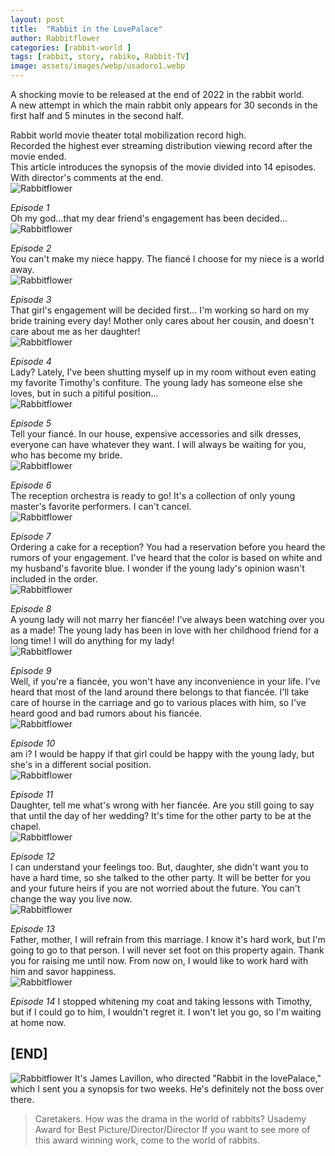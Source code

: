 ```yaml
---
layout: post
title:  "Rabbit in the LovePalace"
author: Rabbitflower
categories: [rabbit-world ]
tags: [rabbit, story, rabiko, Rabbit-TV]
image: assets/images/webp/usadoro1.webp
---
```


A shocking movie to be released at the end of 2022 in the rabbit world.  
A new attempt in which the main rabbit only appears for 30 seconds in the first half and 5 minutes in the second half.  
<!--more-->
Rabbit world movie theater total mobilization record high.  
Recorded the highest ever streaming distribution viewing record after the movie ended.  
This article introduces the synopsis of the movie divided into 14 episodes. With director's comments at the end.                                                                                                                                                                                                                                                                                                                                                                                                                                                                                                                                                                                                                                                                                                                                                                                                                                                                                                                                                                                  
<img class="shadow-lg" src="{{site.baseurl}}/assets/images/webp/usadoro2.webp
" alt="Rabbitflower" />

_Episode 1_  
Oh my god...that my dear friend's engagement has been decided...  
<img class="shadow-lg" src="{{site.baseurl}}/assets/images/webp/usadoro3.webp
" alt="Rabbitflower" />

_Episode 2_  
You can't make my niece happy. The fiancé I choose for my niece is a world away.  
<img class="shadow-lg" src="{{site.baseurl}}/assets/images/webp/usadoro4.webp
" alt="Rabbitflower" />

_Episode 3_  
That girl's engagement will be decided first... I'm working so hard on my bride training every day! Mother only cares about her cousin, and doesn't care about me as her daughter!  
<img class="shadow-lg" src="{{site.baseurl}}/assets/images/webp/usadoro5.webp
" alt="Rabbitflower" />

_Episode 4_  
Lady? Lately, I've been shutting myself up in my room without even eating my favorite Timothy's confiture. The young lady has someone else she loves, but in such a pitiful position...  
<img class="shadow-lg" src="{{site.baseurl}}/assets/images/webp/usadoro6.webp
" alt="Rabbitflower" />

_Episode 5_  
Tell your fiancé. In our house, expensive accessories and silk dresses, everyone can have whatever they want. I will always be waiting for you, who has become my bride.  
<img class="shadow-lg" src="{{site.baseurl}}/assets/images/webp/usadoro7.webp
" alt="Rabbitflower" />

_Episode 6_  
The reception orchestra is ready to go! It's a collection of only young master's favorite performers. I can't cancel.  
<img class="shadow-lg" src="{{site.baseurl}}/assets/images/webp/usadoro8.webp
" alt="Rabbitflower" />

_Episode 7_  
Ordering a cake for a reception? You had a reservation before you heard the rumors of your engagement. I've heard that the color is based on white and my husband's favorite blue. I wonder if the young lady's opinion wasn't included in the order.  
<img class="shadow-lg" src="{{site.baseurl}}/assets/images/webp/usadoro9.webp
" alt="Rabbitflower" />

_Episode 8_  
A young lady will not marry her fiancée! I've always been watching over you as a made! The young lady has been in love with her childhood friend for a long time! I will do anything for my lady!  
<img class="shadow-lg" src="{{site.baseurl}}/assets/images/webp/usadoro10.webp
" alt="Rabbitflower" />


_Episode 9_  
Well, if you're a fiancée, you won't have any inconvenience in your life. I've heard that most of the land around there belongs to that fiancée. I'll take care of hourse in the carriage and go to various places with him, so I've heard good and bad rumors about his fiancée.  
<img class="shadow-lg" src="{{site.baseurl}}/assets/images/webp/usadoro11.webp
" alt="Rabbitflower" />

_Episode 10_  
am i? I would be happy if that girl could be happy with the young lady, but she's in a different social position.  
<img class="shadow-lg" src="{{site.baseurl}}/assets/images/webp/usadoro12.webp
" alt="Rabbitflower" />

_Episode 11_  
Daughter, tell me what's wrong with her fiancée. Are you still going to say that until the day of her wedding? It's time for the other party to be at the chapel.  
<img class="shadow-lg" src="{{site.baseurl}}/assets/images/webp/usadoro13.webp
" alt="Rabbitflower" />

_Episode 12_  
I can understand your feelings too. But, daughter, she didn't want you to have a hard time, so she talked to the other party. It will be better for you and your future heirs if you are not worried about the future. You can't change the way you live now.  
<img class="shadow-lg" src="{{site.baseurl}}/assets/images/webp/usadoro14.webp
" alt="Rabbitflower" />

_Episode 13_  
Father, mother, I will refrain from this marriage. I know it's hard work, but I'm going to go to that person. I will never set foot on this property again. Thank you for raising me until now. From now on, I would like to work hard with him and savor happiness.  
<img class="shadow-lg" src="{{site.baseurl}}/assets/images/webp/usadoro15.webp
" alt="Rabbitflower" />

_Episode 14_
I stopped whitening my coat and taking lessons with Timothy, but if I could go to him, I wouldn't regret it. I won't let you go, so I'm waiting at home now.

[END]  
---  
<img class="shadow-lg" src="{{site.baseurl}}/assets/images/webp/usadoro16.webp
" alt="Rabbitflower" />
It's James Lavillon, who directed "Rabbit in the lovePalace," which I sent you a synopsis for two weeks. He's definitely not the boss over there.  
  
>Caretakers. How was the drama in the world of rabbits? Usademy Award for Best Picture/Director/Director If you want to see more of this award winning work, come to the world of rabbits.  